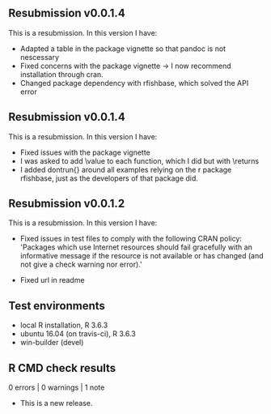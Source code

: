 ## Resubmission v0.0.1.4
This is a resubmission. In this version I have:

* Adapted a table in the package vignette so that pandoc is not nescessary
* Fixed concerns with the package vignette -> I now recommend installation through cran.
* Changed package dependency with rfishbase, which solved the API error


## Resubmission v0.0.1.4
This is a resubmission. In this version I have:

* Fixed issues with the package vignette
* I was asked to add \value to each function, which I did but with \returns 
* I added dontrun{} around all examples relying on the r package rfishbase, just as the developers of that package did. 

## Resubmission v0.0.1.2
This is a resubmission. In this version I have:

* Fixed issues in test files to comply with the following CRAN policy:
'Packages which use Internet resources should fail gracefully with an
informative message if the resource is not available or has changed (and
not give a check warning nor error).'

* Fixed url in readme 

## Test environments
* local R installation, R 3.6.3
* ubuntu 16.04 (on travis-ci), R 3.6.3
* win-builder (devel)

## R CMD check results

0 errors | 0 warnings | 1 note

* This is a new release.
